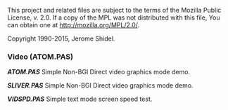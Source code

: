 This project and related files are subject to the terms of the Mozilla Public License, 
v. 2.0. If a copy of the MPL was not distributed with this file, You can obtain one at 
http://mozilla.org/MPL/2.0/.

Copyright 1990-2015, Jerome Shidel.

### Video (ATOM.PAS)

**_ATOM.PAS_** Simple Non-BGI Direct video graphics mode demo.

**_SLIVER.PAS_** Simple Non-BGI Direct video graphics mode demo.

**_VIDSPD.PAS_** Simple text mode screen speed test.


